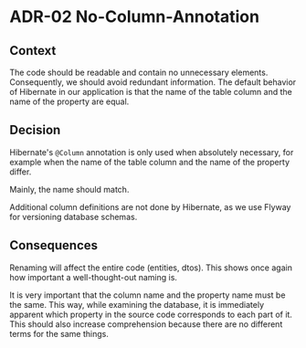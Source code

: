 # ADR-02 No-Column-Annotation

## Context

The code should be readable and contain no unnecessary elements.
Consequently, we should avoid redundant information.
The default behavior of Hibernate in our application is that the name of the table column and the name of the property are equal.

## Decision

Hibernate's `@Column` annotation is only used when absolutely necessary, for example when the name of the table column and the name of the property differ.

Mainly, the name should match.

Additional column definitions are not done by Hibernate, as we use Flyway for versioning database schemas.

## Consequences

Renaming will affect the entire code (entities, dtos). This shows once again how important a well-thought-out naming is.

It is very important that the column name and the property name must be the same.
This way, while examining the database, it is immediately apparent which property in the source code corresponds to each part of it.
This should also increase comprehension because there are no different terms for the same things.
